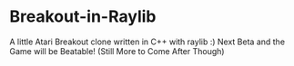# Breakout-in-Raylib
A little Atari Breakout clone written in C++ with raylib :)
Next Beta and the Game will be Beatable!
(Still More to Come After Though)
